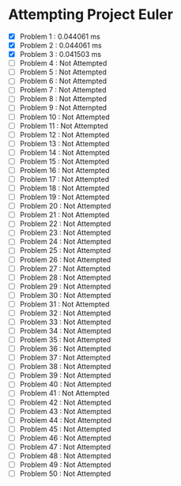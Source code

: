 # Attempting Project Euler

- [x] Problem 1 : 0.044061 ms
- [x] Problem 2 : 0.044061 ms
- [x] Problem 3 : 0.041503 ms
- [ ] Problem 4 : Not Attempted
- [ ] Problem 5 : Not Attempted
- [ ] Problem 6 : Not Attempted
- [ ] Problem 7 : Not Attempted
- [ ] Problem 8 : Not Attempted
- [ ] Problem 9 : Not Attempted
- [ ] Problem 10 : Not Attempted
- [ ] Problem 11 : Not Attempted
- [ ] Problem 12 : Not Attempted
- [ ] Problem 13 : Not Attempted
- [ ] Problem 14 : Not Attempted
- [ ] Problem 15 : Not Attempted
- [ ] Problem 16 : Not Attempted
- [ ] Problem 17 : Not Attempted
- [ ] Problem 18 : Not Attempted
- [ ] Problem 19 : Not Attempted
- [ ] Problem 20 : Not Attempted
- [ ] Problem 21 : Not Attempted
- [ ] Problem 22 : Not Attempted
- [ ] Problem 23 : Not Attempted
- [ ] Problem 24 : Not Attempted
- [ ] Problem 25 : Not Attempted
- [ ] Problem 26 : Not Attempted
- [ ] Problem 27 : Not Attempted
- [ ] Problem 28 : Not Attempted
- [ ] Problem 29 : Not Attempted
- [ ] Problem 30 : Not Attempted
- [ ] Problem 31 : Not Attempted
- [ ] Problem 32 : Not Attempted
- [ ] Problem 33 : Not Attempted
- [ ] Problem 34 : Not Attempted
- [ ] Problem 35 : Not Attempted
- [ ] Problem 36 : Not Attempted
- [ ] Problem 37 : Not Attempted
- [ ] Problem 38 : Not Attempted
- [ ] Problem 39 : Not Attempted
- [ ] Problem 40 : Not Attempted
- [ ] Problem 41 : Not Attempted
- [ ] Problem 42 : Not Attempted
- [ ] Problem 43 : Not Attempted
- [ ] Problem 44 : Not Attempted
- [ ] Problem 45 : Not Attempted
- [ ] Problem 46 : Not Attempted
- [ ] Problem 47 : Not Attempted
- [ ] Problem 48 : Not Attempted
- [ ] Problem 49 : Not Attempted
- [ ] Problem 50 : Not Attempted
